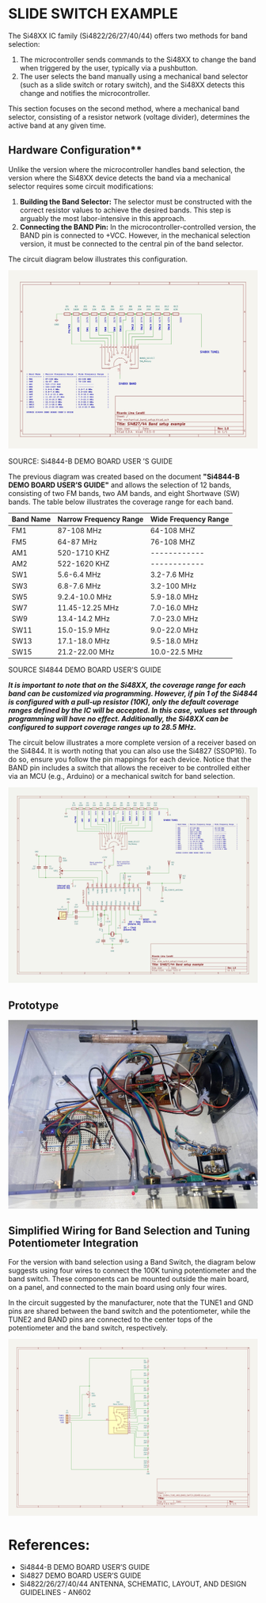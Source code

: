 # SLIDE SWITCH EXAMPLE


The Si48XX IC family (Si4822/26/27/40/44) offers two methods for band selection:  

1. The microcontroller sends commands to the Si48XX to change the band when triggered by the user, typically via a pushbutton.  
2. The user selects the band manually using a mechanical band selector (such as a slide switch or rotary switch), and the Si48XX detects this change and notifies the microcontroller.  

This section focuses on the second method, where a mechanical band selector, consisting of a resistor network (voltage divider), determines the active band at any given time.  


   
## Hardware Configuration**  

Unlike the version where the microcontroller handles band selection, the version where the Si48XX device detects the band via a mechanical selector requires some circuit modifications:  

1. **Building the Band Selector:** The selector must be constructed with the correct resistor values to achieve the desired bands. This step is arguably the most labor-intensive in this approach.  
2. **Connecting the BAND Pin:** In the microcontroller-controlled version, the BAND pin is connected to +VCC. However, in the mechanical selection version, it must be connected to the central pin of the band selector.  

The circuit diagram below illustrates this configuration.  


![Circuit diagram the mechanical band selection](../../extras/KiCad/slide_switch_banda_selection.jpg)

SOURCE: Si4844-B DEMO BOARD USER ’S GUIDE


The previous diagram was created based on the document **"Si4844-B DEMO BOARD USER’S GUIDE"** and allows the selection of 12 bands, consisting of two FM bands, two AM bands, and eight Shortwave (SW) bands. The table below illustrates the coverage range for each band.  


| Band Name  | Narrow Frequency Range  | Wide Frequency Range   |
| ---------- | ------------------------| ---------------------- |
| FM1        | 87-108 MHz              | 64-108 MHZ             |
| FM5        | 64-87  MHz              | 76-108 MHZ             |
| AM1        | 520-1710 KHZ            | ------------           |
| AM2        | 522-1620 KHZ            | ------------           |
| SW1        | 5.6-6.4 MHz             | 3.2-7.6 MHz            |
| SW3        | 6.8-7.6 MHz             | 3.2-100 MHz            |
| SW5        | 9.2.4-10.0 MHz          | 5.9-18.0 MHz           |
| SW7        | 11.45-12.25 MHz         | 7.0-16.0 MHz           |
| SW9        | 13.4-14.2 MHz           | 7.0-23.0 MHz           |
| SW11       | 15.0-15.9 MHz           | 9.0-22.0 MHz           |
| SW13       | 17.1-18.0 MHz           | 9.5-18.0 MHz           |
| SW15       | 21.2-22.00 MHz          | 10.0-22.5 MHz          |

SOURCE SI4844 DEMO BOARD USER'S GUIDE


***It is important to note that on the Si48XX, the coverage range for each band can be customized via programming. However, if pin 1 of the Si4844 is configured with a pull-up resistor (10K), only the default coverage ranges defined by the IC will be accepted. In this case, values set through programming will have no effect. Additionally, the Si48XX can be configured to support coverage ranges up to 28.5 MHz.***




The circuit below illustrates a more complete version of a receiver based on the Si4844. It is worth noting that you can also use the Si4827 (SSOP16). To do so, ensure you follow the pin mappings for each device. Notice that the BAND pin includes a switch that allows the receiver to be controlled either via an MCU (e.g., Arduino) or a mechanical switch for band selection.


![Circuit diagram the mechanical band selection - version two](../../extras/KiCad/slide_switch_banda_selection_2.jpg)



## Prototype 

![Prototype](./PH_01.jpg)



## Simplified Wiring for Band Selection and Tuning Potentiometer Integration

For the version with band selection using a Band Switch, the diagram below suggests using four wires to connect the 100K tuning potentiometer and the band switch. These components can be mounted outside the main board, on a panel, and connected to the main board using only four wires.

In the circuit suggested by the manufacturer, note that the TUNE1 and GND pins are shared between the band switch and the potentiometer, while the TUNE2 and BAND pins are connected to the center tops of the potentiometer and the band switch, respectively.

![Simplified Wiring for Band Selection and Tuning Potentiometer Integration](../../extras/KiCad/SI4844_TUNE_AND_BAND_SWitCH_BOARD.jpg)



# References: 
  
* Si4844-B DEMO BOARD USER’S GUIDE 
* Si4827 DEMO BOARD USER’S GUIDE
* Si4822/26/27/40/44 ANTENNA, SCHEMATIC, LAYOUT, AND DESIGN GUIDELINES - AN602
    
